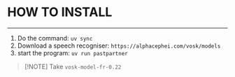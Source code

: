 # HOW TO INSTALL
---
1. Do the command: `uv sync`
2. Download a speech recogniser: `https://alphacephei.com/vosk/models`
3. start the program: `uv run pastpartner`
  > [!NOTE] Take `vosk-model-fr-0.22`
